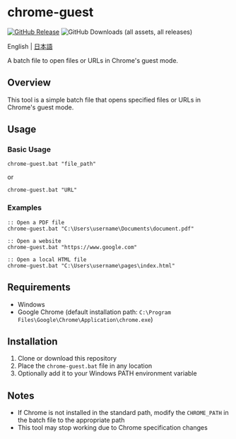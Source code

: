 # chrome-guest

[![GitHub Release](https://img.shields.io/github/v/release/koto28/chrome-guest)](https://github.com/KOTO28/chrome-guest/releases/latest)
![GitHub Downloads (all assets, all releases)](https://img.shields.io/github/downloads/koto28/chrome-guest/total)

English | [日本語](README_ja.md)

A batch file to open files or URLs in Chrome's guest mode.

## Overview

This tool is a simple batch file that opens specified files or URLs in Chrome's guest mode.

## Usage

### Basic Usage

```batch
chrome-guest.bat "file_path"
```

or

```batch
chrome-guest.bat "URL"
```

### Examples

```batch
:: Open a PDF file
chrome-guest.bat "C:\Users\username\Documents\document.pdf"

:: Open a website
chrome-guest.bat "https://www.google.com"

:: Open a local HTML file
chrome-guest.bat "C:\Users\username\pages\index.html"
```

## Requirements

- Windows
- Google Chrome (default installation path: `C:\Program Files\Google\Chrome\Application\chrome.exe`)

## Installation

1. Clone or download this repository
2. Place the `chrome-guest.bat` file in any location
3. Optionally add it to your Windows PATH environment variable

## Notes

- If Chrome is not installed in the standard path, modify the `CHROME_PATH` in the batch file to the appropriate path
- This tool may stop working due to Chrome specification changes
